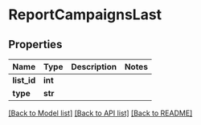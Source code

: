 # ReportCampaignsLast

## Properties
Name | Type | Description | Notes
------------ | ------------- | ------------- | -------------
**list_id** | **int** |  | 
**type** | **str** |  | 

[[Back to Model list]](../README.md#documentation-for-models) [[Back to API list]](../README.md#documentation-for-api-endpoints) [[Back to README]](../README.md)


